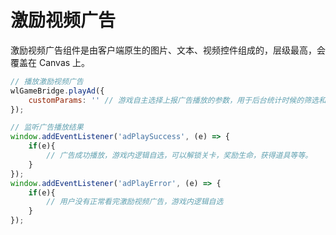 # 激励视频广告

激励视频广告组件是由客户端原生的图片、文本、视频控件组成的，层级最高，会覆盖在 Canvas 上。

```javascript
// 播放激励视频广告
wlGameBridge.playAd({
	customParams: '' // 游戏自主选择上报广告播放的参数，用于后台统计时候的筛选和分析，bridge不做处理，直接上报。
});

// 监听广告播放结果
window.addEventListener('adPlaySuccess', (e) => {
    if(e){
        // 广告成功播放，游戏内逻辑自选，可以解锁关卡，奖励生命，获得道具等等。
    }
});
window.addEventListener('adPlayError', (e) => {
    if(e){
        // 用户没有正常看完激励视频广告，游戏内逻辑自选
    }
});

```